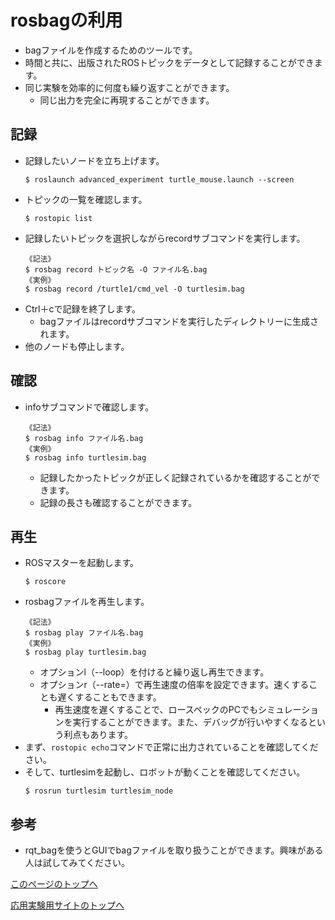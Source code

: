 # rosbagの利用
- bagファイルを作成するためのツールです。
- 時間と共に、出版されたROSトピックをデータとして記録することができます。
- 同じ実験を効率的に何度も繰り返すことができます。
  - 同じ出力を完全に再現することができます。

## 記録
- 記録したいノードを立ち上げます。
  ```
  $ roslaunch advanced_experiment turtle_mouse.launch --screen
  ```
- トピックの一覧を確認します。
  ```
  $ rostopic list
  ```
- 記録したいトピックを選択しながらrecordサブコマンドを実行します。
  ```
  《記法》
  $ rosbag record トピック名 -O ファイル名.bag
  《実例》
  $ rosbag record /turtle1/cmd_vel -O turtlesim.bag
  ```
- Ctrl＋cで記録を終了します。
  - bagファイルはrecordサブコマンドを実行したディレクトリーに生成されます。
- 他のノードも停止します。

## 確認
- infoサブコマンドで確認します。
  ```
  《記法》
  $ rosbag info ファイル名.bag
  《実例》
  $ rosbag info turtlesim.bag
  ```
  - 記録したかったトピックが正しく記録されているかを確認することができます。
  - 記録の長さも確認することができます。

## 再生
- ROSマスターを起動します。
  ```
  $ roscore
  ```
- rosbagファイルを再生します。
  ```
  《記法》
  $ rosbag play ファイル名.bag
  《実例》
  $ rosbag play turtlesim.bag
  ```
  - オプションl（--loop）を付けると繰り返し再生できます。
  - オプションr（--rate=）で再生速度の倍率を設定できます。速くすることも遅くすることもできます。
    - 再生速度を遅くすることで、ロースペックのPCでもシミュレーションを実行することができます。また、デバッグが行いやすくなるという利点もあります。
- まず、`rostopic echo`コマンドで正常に出力されていることを確認してください。
- そして、turtlesimを起動し、ロボットが動くことを確認してください。
  ```
  $ rosrun turtlesim turtlesim_node
  ```

## 参考
- rqt_bagを使うとGUIでbagファイルを取り扱うことができます。興味がある人は試してみてください。

[このページのトップへ](#)

[応用実験用サイトのトップへ](https://stl-apu.github.io/laboratory_experiments/)
